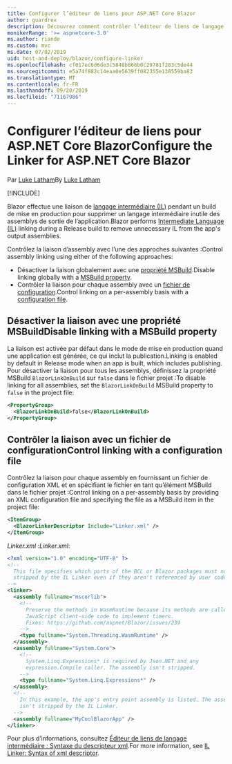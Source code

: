 ```yaml
---
title: Configurer l’éditeur de liens pour ASP.NET Core Blazor
author: guardrex
description: Découvrez comment contrôler l’éditeur de liens de langage intermédiaire (IL) lors de la création d’une application Blazor.
monikerRange: '>= aspnetcore-3.0'
ms.author: riande
ms.custom: mvc
ms.date: 07/02/2019
uid: host-and-deploy/blazor/configure-linker
ms.openlocfilehash: cf017ec6d6de3c5848b866b0c29781f283c5de44
ms.sourcegitcommit: e5a74f882c14eaa0e5639ff082355e130559ba83
ms.translationtype: MT
ms.contentlocale: fr-FR
ms.lasthandoff: 09/20/2019
ms.locfileid: "71167986"
---
```

# <a name="configure-the-linker-for-aspnet-core-blazor"></a><span data-ttu-id="34ffe-103">Configurer l’éditeur de liens pour ASP.NET Core Blazor</span><span class="sxs-lookup"><span data-stu-id="34ffe-103">Configure the Linker for ASP.NET Core Blazor</span></span>

<span data-ttu-id="34ffe-104">Par [Luke Latham](https://github.com/guardrex)</span><span class="sxs-lookup"><span data-stu-id="34ffe-104">By [Luke Latham](https://github.com/guardrex)</span></span>

[!INCLUDE[](~/includes/blazorwasm-preview-notice.md)]

<span data-ttu-id="34ffe-105">Blazor effectue une liaison de [langage intermédiaire (IL)](/dotnet/standard/managed-code#intermediate-language--execution) pendant un build de mise en production pour supprimer un langage intermédiaire inutile des assemblys de sortie de l’application.</span><span class="sxs-lookup"><span data-stu-id="34ffe-105">Blazor performs [Intermediate Language (IL)](/dotnet/standard/managed-code#intermediate-language--execution) linking during a Release build to remove unnecessary IL from the app's output assemblies.</span></span>

<span data-ttu-id="34ffe-106">Contrôlez la liaison d’assembly avec l’une des approches suivantes :</span><span class="sxs-lookup"><span data-stu-id="34ffe-106">Control assembly linking using either of the following approaches:</span></span>

* <span data-ttu-id="34ffe-107">Désactiver la liaison globalement avec une [propriété MSBuild](#disable-linking-with-a-msbuild-property).</span><span class="sxs-lookup"><span data-stu-id="34ffe-107">Disable linking globally with a [MSBuild property](#disable-linking-with-a-msbuild-property).</span></span>
* <span data-ttu-id="34ffe-108">Contrôler la liaison pour chaque assembly avec un [fichier de configuration](#control-linking-with-a-configuration-file).</span><span class="sxs-lookup"><span data-stu-id="34ffe-108">Control linking on a per-assembly basis with a [configuration file](#control-linking-with-a-configuration-file).</span></span>

## <a name="disable-linking-with-a-msbuild-property"></a><span data-ttu-id="34ffe-109">Désactiver la liaison avec une propriété MSBuild</span><span class="sxs-lookup"><span data-stu-id="34ffe-109">Disable linking with a MSBuild property</span></span>

<span data-ttu-id="34ffe-110">La liaison est activée par défaut dans le mode de mise en production quand une application est générée, ce qui inclut la publication.</span><span class="sxs-lookup"><span data-stu-id="34ffe-110">Linking is enabled by default in Release mode when an app is built, which includes publishing.</span></span> <span data-ttu-id="34ffe-111">Pour désactiver la liaison pour tous les assemblys, définissez la propriété MSBuild `BlazorLinkOnBuild` sur `false` dans le fichier projet :</span><span class="sxs-lookup"><span data-stu-id="34ffe-111">To disable linking for all assemblies, set the `BlazorLinkOnBuild` MSBuild property to `false` in the project file:</span></span>

```xml
<PropertyGroup>
  <BlazorLinkOnBuild>false</BlazorLinkOnBuild>
</PropertyGroup>
```

## <a name="control-linking-with-a-configuration-file"></a><span data-ttu-id="34ffe-112">Contrôler la liaison avec un fichier de configuration</span><span class="sxs-lookup"><span data-stu-id="34ffe-112">Control linking with a configuration file</span></span>

<span data-ttu-id="34ffe-113">Contrôlez la liaison pour chaque assembly en fournissant un fichier de configuration XML et en spécifiant le fichier en tant qu’élément MSBuild dans le fichier projet :</span><span class="sxs-lookup"><span data-stu-id="34ffe-113">Control linking on a per-assembly basis by providing an XML configuration file and specifying the file as a MSBuild item in the project file:</span></span>

```xml
<ItemGroup>
  <BlazorLinkerDescriptor Include="Linker.xml" />
</ItemGroup>
```

<span data-ttu-id="34ffe-114">*Linker.xml* :</span><span class="sxs-lookup"><span data-stu-id="34ffe-114">*Linker.xml*:</span></span>

```xml
<?xml version="1.0" encoding="UTF-8" ?>
<!--
  This file specifies which parts of the BCL or Blazor packages must not be
  stripped by the IL Linker even if they aren't referenced by user code.
-->
<linker>
  <assembly fullname="mscorlib">
    <!--
      Preserve the methods in WasmRuntime because its methods are called by 
      JavaScript client-side code to implement timers.
      Fixes: https://github.com/aspnet/Blazor/issues/239
    -->
    <type fullname="System.Threading.WasmRuntime" />
  </assembly>
  <assembly fullname="System.Core">
    <!--
      System.Linq.Expressions* is required by Json.NET and any 
      expression.Compile caller. The assembly isn't stripped.
    -->
    <type fullname="System.Linq.Expressions*" />
  </assembly>
  <!--
    In this example, the app's entry point assembly is listed. The assembly
    isn't stripped by the IL Linker.
  -->
  <assembly fullname="MyCoolBlazorApp" />
</linker>
```

<span data-ttu-id="34ffe-115">Pour plus d’informations, consultez [Éditeur de liens de langage intermédiaire : Syntaxe du descripteur xml](https://github.com/mono/linker/blob/master/src/linker/README.md#syntax-of-xml-descriptor).</span><span class="sxs-lookup"><span data-stu-id="34ffe-115">For more information, see [IL Linker: Syntax of xml descriptor](https://github.com/mono/linker/blob/master/src/linker/README.md#syntax-of-xml-descriptor).</span></span>
